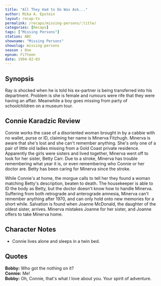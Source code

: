 ```yaml
---
title: "All They Had to Do Was Ask..."
author: Mika A. Epstein
layout: recap-tv
permalink: /recaps/missing-persons/:title/
categories: [Recaps]
tags: ["Missing Persons"]
station: ABC
showname: "Missing Persons"
showslug: missing-persons
season : One  
epnum: Fifteen  
date: 1994-02-03  
---
```

  
## Synopsis

Ray is shocked when he is told his ex-partner is being transferred into his department. Problem is she is female and rumours were rife that they were having an affair. Meanwhile a boy goes missing from party of schoolchildren on a museum tour.

## Connie Karadzic Review

Connie works the case of a disoriented woman brought in by a cabbie with no wallet, purse or ID, claiming her name is Minerva Fitzhugh. Minerva is aware that she's lost and she can't remember anything. She's only one of a pair of little old ladies missing from a Gold Coast private residence. Apparently the girls were sisters and lived together, Minerva went off to look for her sister, Betty Carr. Due to a stroke, Minerva has trouble remembering what year it is, or even remembering who Connie or her doctor are. Betty has been caring for Minerva since the stroke.

While Connie's at home, the morgue calls to tell her they found a woman matching Betty's description, beaten to death. The housekeeper is able to ID the body as Betty, but the doctor doesn't know how to handle Minerva. Suffering from both retrograde and anterograde amnesia, Minerva can't remember anything after 1970, and can only hold onto new memories for a short while. Salvation is found when Joanne McDonald, the daughter of the oldest sister, arrives. Minerva mistakes Joanne for her sister, and Joanne offers to take Minerva home.

## Character Notes

* Connie lives alone and sleeps in a twin bed.

## Quotes
**Bobby:** Who got the nothing on it?  
**Connie:** Me!  
**Bobby:** Oh, Connie, that's what I love about you. Your spirit of adventure.
